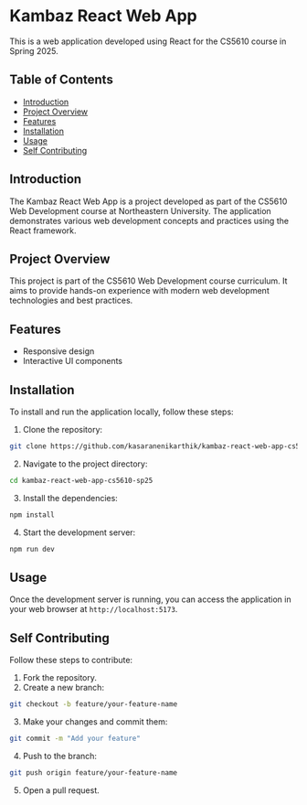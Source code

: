 # Kambaz React Web App

This is a web application developed using React for the CS5610 course in Spring 2025.

## Table of Contents
- [Introduction](#introduction)
- [Project Overview](#project-overview)
- [Features](#features)
- [Installation](#installation)
- [Usage](#usage)
- [Self Contributing](#contributing)

## Introduction
The Kambaz React Web App is a project developed as part of the CS5610 Web Development course at Northeastern University. The application demonstrates various web development concepts and practices using the React framework.

## Project Overview
This project is part of the CS5610 Web Development course curriculum. It aims to provide hands-on experience with modern web development technologies and best practices.

## Features
- Responsive design
- Interactive UI components

## Installation
To install and run the application locally, follow these steps:

1. Clone the repository:
  ```bash
  git clone https://github.com/kasaranenikarthik/kambaz-react-web-app-cs5610-sp25.git
  ```
2. Navigate to the project directory:
  ```bash
  cd kambaz-react-web-app-cs5610-sp25
  ```
3. Install the dependencies:
  ```bash
  npm install
  ```
4. Start the development server:
  ```bash
  npm run dev
  ```

## Usage
Once the development server is running, you can access the application in your web browser at `http://localhost:5173`.

## Self Contributing
Follow these steps to contribute:

1. Fork the repository.
2. Create a new branch:
  ```bash
  git checkout -b feature/your-feature-name
  ```
3. Make your changes and commit them:
  ```bash
  git commit -m "Add your feature"
  ```
4. Push to the branch:
  ```bash
  git push origin feature/your-feature-name
  ```
5. Open a pull request.